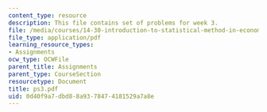 ```yaml
---
content_type: resource
description: This file contains set of problems for week 3.
file: /media/courses/14-30-introduction-to-statistical-method-in-economics-spring-2006/0d40f9a7dbd88a9378474181529a7a8e_ps3.pdf
file_type: application/pdf
learning_resource_types:
- Assignments
ocw_type: OCWFile
parent_title: Assignments
parent_type: CourseSection
resourcetype: Document
title: ps3.pdf
uid: 0d40f9a7-dbd8-8a93-7847-4181529a7a8e
---
```

